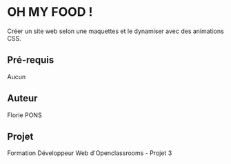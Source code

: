 # OH MY FOOD !

Créer un site web selon une maquettes et le dynamiser avec des animations CSS. 
  
## Pré-requis
 
 Aucun

## Auteur

Florie PONS

## Projet

Formation Développeur Web d'Openclassrooms - Projet 3
